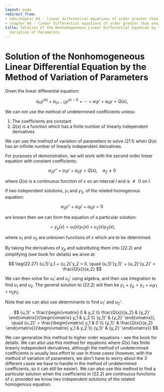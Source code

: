 ```yaml
---
layout: page
redirect_from:
- ode/chapter 04 - linear differential equations of order greater than one/lesson 22 - solution of the nonhomogeneous linear differential equation by the method of variation of parameters
- chapter 04 - linear differential equations of order greater than one/lesson 22 - solution of the nonhomogeneous linear differential equation by the method of variation of parameters.html
title: Solution of the Nonhomogeneous Linear Differential Equation by the Method of
  Variation of Parameters
---
```


# Solution of the Nonhomogeneous Linear Differential Equation by the Method of Variation of Parameters

Given the linear differential equation:

$$ \tag{22.1} a_ny^{(n)} + a_{(n-1)}y^{(n-1)} + \cdots + a_1y' + a_0y = Q(x), $$

We can not use the method of undetermined coefficients unless:

1. The coefficients are constant
2. $Q(x)$ is a function which has a finite number of linearly independent derivatives

We can use the method of variation of parameters to solve $(21.1)$ when $Q(x)$ has an infinite number of linearly independent derivatives.

For purposes of demonstration, we will work with the second order linear equation with constant coefficients:

$$ \tag{22.2} a_2y'' + a_1y' + a_0y = Q(x), \quad a_2 \neq 0 $$

where $Q(x)$ is a continuous function of $x$ on an interval $I$ and is $\not\equiv 0$ on $I$.

If two independent solutions, $y_1$ and $y_2$, of the related homogenous equation:

$$ \tag{22.21} a_2y'' + a_1y' + a_0y = 0 $$

are known then we can form the equation of a particular solution:

$$ \tag{22.22} = y_p(x) = u_1(x)y_1(x) + u_2(x)y_2(x), $$

where $u_1$ and $u_2$ are unknown functions of $x$ which are to be determined.

By taking the derivatives of $y_p$ and substituting them into $(22.2)$ and simplifying (see book for details) we arive at:

$$ \tag{22.27} {u_1}'y_1 + {u_2}'y_2 = 0, \quad {u_1}'{y_1}' + {u_2}'{y_2}' = \frac{Q(x)}{a_2} $$

We can then solve for ${u_1}'$ and ${u_2}'$ using algebra, and then use integration to find $u_1$ and $u_2$. The general solution to $(22.2)$ will then be $y_c + y_p = y_c + u_1 y_1 + u_2 y_2$.

Note that we can also use determinants to find ${u_1}'$ and ${u_2}'$:

$$ {u_1}' = \frac{\begin{vmatrix} 0 & y_2 \\\ \frac{Q(x)}{a_2} & {y_2}' \end{vmatrix}}{\begin{vmatrix} y_1 & y_2 \\\ {y_1}' & {y_2}' \end{vmatrix}}, \quad {u_2}' = \frac{\begin{vmatrix} y_1 & 0 \\\ {y_1}' & \frac{Q(x)}{a_2} \end{vmatrix}}{\begin{vmatrix} y_1 & y_2 \\\ {y_1}' & {y_2}' \end{vmatrix}}  $$

We can generalize this method to higher order equations - see the book for details. We can also use this method for equations where $Q(x)$ has finite linearly independent derivatives, although the method of undetermined coefficients is usually less effort to use in those cases (however, with the method of variation of parameters, we don't have to worry about the 3 different cases we have to handle in the method of undetermined coefficients, so it can still be easier). We can also use this method to find a particular solution when the coefficients in $(22.2)$ are continuous functions of $x$, provided we know two independent solutions of the related homogenous equation.